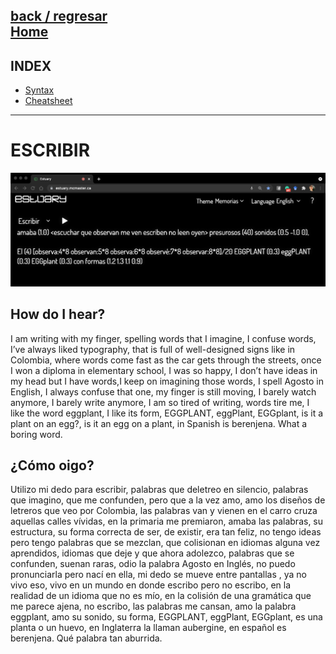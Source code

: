 [back / regresar](../README.md)  
[Home](../../README.md)  
------------------------------------------------------------------------------- 
## INDEX
+ [Syntax](syntaxEscribir.md)
+ [Cheatsheet](Escribir_cheatsheet.pdf) 
-------------------------------------------------------------------------------

# ESCRIBIR

![MEMORIAS'S IMAGE](/img/escribirSyntax.jpg)

## How do I hear?

I am writing with my finger, spelling words that I imagine, I confuse words, I’ve always liked typography, that is full of well-designed signs like in Colombia, where words come fast as the car gets through the streets, once I won a diploma in elementary school, I was so happy, I don’t have ideas in my head but I have words,I keep on imagining those words, I spell Agosto in English, I always confuse that one, my finger is still moving, I barely watch anymore, I barely write anymore, I am so tired of writing, words tire me, I like the word eggplant, I like its form, EGGPLANT, eggPlant, EGGplant, is it a plant on an egg?, is it an egg on a plant, in Spanish is berenjena. What a boring word. <br/>

## ¿Cómo oigo?

Utilizo mi dedo para escribir, palabras que deletreo en silencio, palabras que imagino, que me confunden, pero que  a la vez amo, amo los diseños de letreros que veo por Colombia, las palabras van y vienen en el carro cruza aquellas calles vívidas, en la primaria me premiaron, amaba las palabras, su estructura, su forma correcta de ser, de existir, era tan feliz, no tengo ideas pero tengo palabras que se mezclan, que colisionan en idiomas alguna vez aprendidos, idiomas que deje y que ahora adolezco, palabras que se confunden, suenan raras, odio la palabra Agosto en Inglés, no puedo pronunciarla pero nací en ella, mi dedo se mueve entre pantallas , ya no vivo eso, vivo en un mundo en donde escribo pero no escribo, en la realidad de un idioma que no es mío, en la colisión de una gramática que me parece ajena, no escribo, las palabras me cansan, amo la palabra eggplant, amo su sonido, su forma, EGGPLANT, eggPlant, EGGplant, es una planta o un huevo, en Inglaterra la llaman aubergine, en español es berenjena. Qué palabra tan aburrida. <br/>
